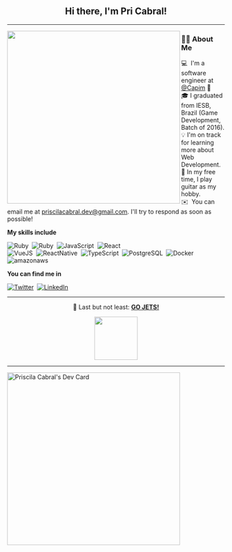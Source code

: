 <h2 align="center"> Hi there, I'm Pri Cabral!</h2>
<hr>
<img align='left' src="https://user-images.githubusercontent.com/101571277/199248107-38d08475-53e3-4a8e-bad3-0c6a7f96ce96.png" width="400">

### 🙋‍♀️&nbsp;About Me

💻 &nbsp;I'm a software engineer at <a href="http://www.capim.com.br">@Capim</a> 🌱 \
🎓&nbsp;I graduated from IESB, Brazil (Game Development, Batch of 2016).\
💡&nbsp;I'm on track for learning more about Web Development.\
🎸&nbsp;In my free time, I play guitar as my hobby.\
✉️ &nbsp;You can email me at priscilacabral.dev@gmail.com. I'll try to respond as soon as possible!

**My skills include** 

  ![Ruby](https://img.shields.io/badge/-Ruby-05122A?style=flat&logo=ruby)&nbsp;
  ![Ruby](https://img.shields.io/badge/-Ruby_on_Rails-05122A?style=flat&logo=ruby-on-rails)&nbsp;
  ![JavaScript](https://img.shields.io/badge/-JavaScript-05122A?style=flat&logo=javascript)&nbsp;
  ![React](https://img.shields.io/badge/-React-05122A?style=flat&logo=react)&nbsp;  
  ![VueJS](https://img.shields.io/badge/-Vue.js-05122A?style=flat&logo=vue.js)&nbsp;
  ![ReactNative](https://img.shields.io/badge/-React_Native-05122A?style=flat&logo=react)&nbsp;
  ![TypeScript](https://img.shields.io/badge/-Typescript-05122A?style=flat&logo=typescript)&nbsp;
  ![PostgreSQL](https://img.shields.io/badge/-PostgreSQL-05122A?style=flat&logo=postgresql)&nbsp; 
  ![Docker](https://img.shields.io/badge/-Docker-05122A?style=flat&logo=docker)&nbsp;
  ![amazonaws](https://img.shields.io/badge/-AmazonAWS-05122A?style=flat&logo=amazon-aws)&nbsp;


 **You can find me in** 

  [![Twitter](https://img.shields.io/badge/-Twitter-05122A?style=flat&logo=twitter)](https://twitter.com/holicodes_)&nbsp;
  [![LinkedIn](https://img.shields.io/badge/-LinkedIn-05122A?style=flat&logo=linkedin)](https://www.linkedin.com/in/priscilacabral-simao/)&nbsp;
  <hr>

<div align="center">  
  🏒&nbsp;Last but not least: <strong><a href="https://www.nhl.com/jets">GO JETS!</a></strong>
  <p><img src="https://media.giphy.com/media/5aY5aPfx9gOg80N5oL/giphy.gif" width="100"></p>
</div>

<hr>
<a href="https://app.daily.dev/cabralpriscila"><img src="https://api.daily.dev/devcards/1031f1288f3e4c6ba450a93a9af71f97.png?r=scd" width="400" alt="Priscila Cabral's Dev Card"/></a>
